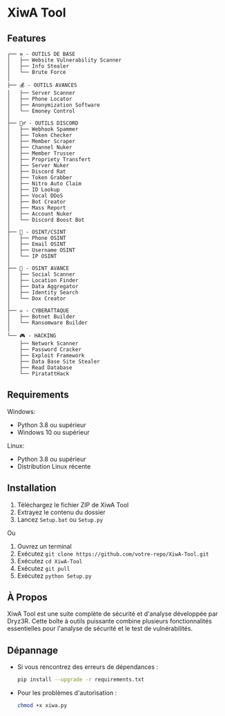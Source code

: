 # XiwA Tool

## Features

```
┌── ⚒️ - OUTILS DE BASE
│   ├── Website Vulnerability Scanner
│   ├── Info Stealer
│   └── Brute Force
│
├── 💰 - OUTILS AVANCES
│   ├── Server Scanner
│   ├── Phone Locator
│   ├── Anonymization Software
│   └── Emoney Control
│
├── 🕵️‍♂️ - OUTILS DISCORD
│   ├── Webhook Spammer
│   ├── Token Checker
│   ├── Member Scraper
│   ├── Channel Nuker
│   ├── Member Trusser
│   ├── Propriety Transfert
│   ├── Server Nuker
│   ├── Discord Rat
│   ├── Token Grabber
│   ├── Nitro Auto Claim
│   ├── ID Lookup
│   ├── Vocal DDoS
│   ├── Bot Creator
│   ├── Mass Report
│   ├── Account Nuker
│   └── Discord Boost Bot
│
├── 🔎 - OSINT/CSINT
│   ├── Phone OSINT
│   ├── Email OSINT
│   ├── Username OSINT
│   └── IP OSINT
│
├── 🔧 - OSINT AVANCE
│   ├── Social Scanner
│   ├── Location Finder
│   ├── Data Aggregator
│   ├── Identity Search
│   └── Dox Creator
│
├── ☠️ - CYBERATTAQUE
│   ├── Botnet Builder
│   └── Ransomware Builder
│
└── 🎮 - HACKING
    ├── Network Scanner
    ├── Password Cracker
    ├── Exploit Framework
    ├── Data Base Site Stealer
    ├── Read Database
    └── PiratattHack
```

## Requirements

Windows:
- Python 3.8 ou supérieur
- Windows 10 ou supérieur

Linux:
- Python 3.8 ou supérieur
- Distribution Linux récente

## Installation

1. Téléchargez le fichier ZIP de XiwA Tool
2. Extrayez le contenu du dossier
3. Lancez `Setup.bat` ou `Setup.py`

Ou

1. Ouvrez un terminal
2. Exécutez `git clone https://github.com/votre-repo/XiwA-Tool.git`
3. Exécutez `cd XiwA-Tool`
4. Exécutez `git pull`
5. Exécutez `python Setup.py`

## À Propos
XiwA Tool est une suite complète de sécurité et d'analyse développée par Dryz3R. Cette boîte à outils puissante combine plusieurs fonctionnalités essentielles pour l'analyse de sécurité et le test de vulnérabilités.

## Dépannage

- Si vous rencontrez des erreurs de dépendances :
  ```bash
  pip install --upgrade -r requirements.txt
  ```
- Pour les problèmes d'autorisation :
  ```bash
  chmod +x xiwa.py
  ```
